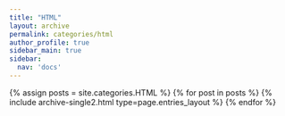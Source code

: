 ```yaml
---
title: "HTML"
layout: archive
permalink: categories/html
author_profile: true
sidebar_main: true
sidebar:
  nav: 'docs'
---
```

{% assign posts = site.categories.HTML %}
{% for post in posts %} {% include archive-single2.html type=page.entries_layout %} {% endfor %}
